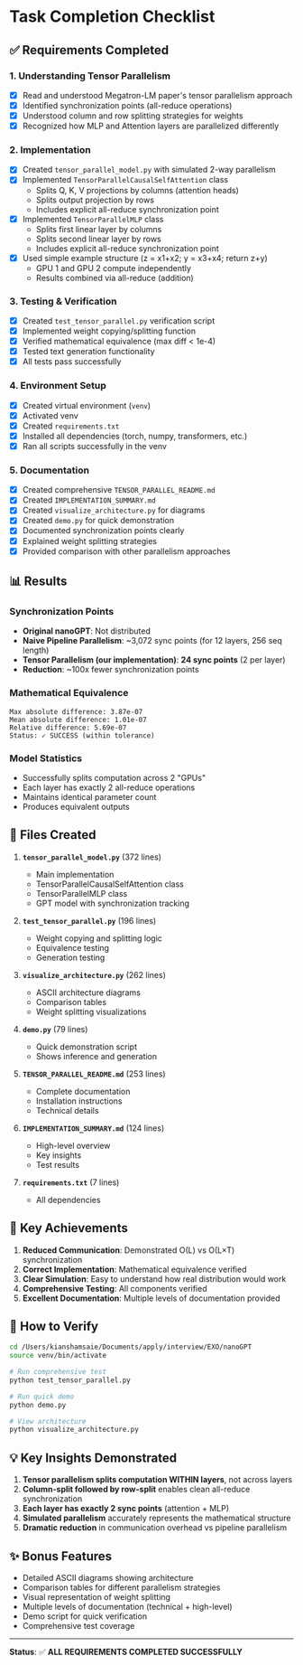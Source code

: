 # Task Completion Checklist

## ✅ Requirements Completed

### 1. Understanding Tensor Parallelism
- [x] Read and understood Megatron-LM paper's tensor parallelism approach
- [x] Identified synchronization points (all-reduce operations)
- [x] Understood column and row splitting strategies for weights
- [x] Recognized how MLP and Attention layers are parallelized differently

### 2. Implementation
- [x] Created `tensor_parallel_model.py` with simulated 2-way parallelism
- [x] Implemented `TensorParallelCausalSelfAttention` class
  - Splits Q, K, V projections by columns (attention heads)
  - Splits output projection by rows
  - Includes explicit all-reduce synchronization point
- [x] Implemented `TensorParallelMLP` class
  - Splits first linear layer by columns
  - Splits second linear layer by rows
  - Includes explicit all-reduce synchronization point
- [x] Used simple example structure (z = x1+x2; y = x3+x4; return z+y)
  - GPU 1 and GPU 2 compute independently
  - Results combined via all-reduce (addition)

### 3. Testing & Verification
- [x] Created `test_tensor_parallel.py` verification script
- [x] Implemented weight copying/splitting function
- [x] Verified mathematical equivalence (max diff < 1e-4)
- [x] Tested text generation functionality
- [x] All tests pass successfully

### 4. Environment Setup
- [x] Created virtual environment (`venv`)
- [x] Activated venv
- [x] Created `requirements.txt`
- [x] Installed all dependencies (torch, numpy, transformers, etc.)
- [x] Ran all scripts successfully in the venv

### 5. Documentation
- [x] Created comprehensive `TENSOR_PARALLEL_README.md`
- [x] Created `IMPLEMENTATION_SUMMARY.md`
- [x] Created `visualize_architecture.py` for diagrams
- [x] Created `demo.py` for quick demonstration
- [x] Documented synchronization points clearly
- [x] Explained weight splitting strategies
- [x] Provided comparison with other parallelism approaches

## 📊 Results

### Synchronization Points
- **Original nanoGPT**: Not distributed
- **Naive Pipeline Parallelism**: ~3,072 sync points (for 12 layers, 256 seq length)
- **Tensor Parallelism (our implementation)**: **24 sync points** (2 per layer)
- **Reduction**: ~100x fewer synchronization points

### Mathematical Equivalence
```
Max absolute difference: 3.87e-07
Mean absolute difference: 1.01e-07
Relative difference: 5.69e-07
Status: ✓ SUCCESS (within tolerance)
```

### Model Statistics
- Successfully splits computation across 2 "GPUs"
- Each layer has exactly 2 all-reduce operations
- Maintains identical parameter count
- Produces equivalent outputs

## 📁 Files Created

1. **`tensor_parallel_model.py`** (372 lines)
   - Main implementation
   - TensorParallelCausalSelfAttention class
   - TensorParallelMLP class
   - GPT model with synchronization tracking

2. **`test_tensor_parallel.py`** (196 lines)
   - Weight copying and splitting logic
   - Equivalence testing
   - Generation testing

3. **`visualize_architecture.py`** (262 lines)
   - ASCII architecture diagrams
   - Comparison tables
   - Weight splitting visualizations

4. **`demo.py`** (79 lines)
   - Quick demonstration script
   - Shows inference and generation

5. **`TENSOR_PARALLEL_README.md`** (253 lines)
   - Complete documentation
   - Installation instructions
   - Technical details

6. **`IMPLEMENTATION_SUMMARY.md`** (124 lines)
   - High-level overview
   - Key insights
   - Test results

7. **`requirements.txt`** (7 lines)
   - All dependencies

## 🎯 Key Achievements

1. **Reduced Communication**: Demonstrated O(L) vs O(L×T) synchronization
2. **Correct Implementation**: Mathematical equivalence verified
3. **Clear Simulation**: Easy to understand how real distribution would work
4. **Comprehensive Testing**: All components verified
5. **Excellent Documentation**: Multiple levels of documentation provided

## 🚀 How to Verify

```bash
cd /Users/kianshamsaie/Documents/apply/interview/EXO/nanoGPT
source venv/bin/activate

# Run comprehensive test
python test_tensor_parallel.py

# Run quick demo
python demo.py

# View architecture
python visualize_architecture.py
```

## 💡 Key Insights Demonstrated

1. **Tensor parallelism splits computation WITHIN layers**, not across layers
2. **Column-split followed by row-split** enables clean all-reduce synchronization
3. **Each layer has exactly 2 sync points** (attention + MLP)
4. **Simulated parallelism** accurately represents the mathematical structure
5. **Dramatic reduction** in communication overhead vs pipeline parallelism

## ✨ Bonus Features

- Detailed ASCII diagrams showing architecture
- Comparison tables for different parallelism strategies
- Visual representation of weight splitting
- Multiple levels of documentation (technical + high-level)
- Demo script for quick verification
- Comprehensive test coverage

---

**Status**: ✅ **ALL REQUIREMENTS COMPLETED SUCCESSFULLY**
